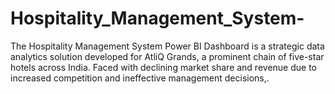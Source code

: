 # Hospitality_Management_System-
The Hospitality Management System Power BI Dashboard is a strategic data analytics solution developed for AtliQ Grands, a prominent chain of five-star hotels across India. Faced with declining market share and revenue due to increased competition and ineffective management decisions,.
